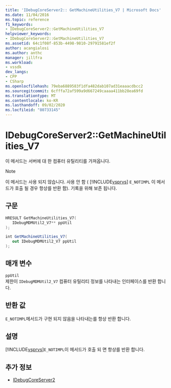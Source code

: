 ```yaml
---
title: 'IDebugCoreServer2:: GetMachineUtilities_V7 | Microsoft Docs'
ms.date: 11/04/2016
ms.topic: reference
f1_keywords:
- IDebugCoreServer2::GetMachineUtilities_V7
helpviewer_keywords:
- IDebugCoreServer2::GetMachineUtilities_V7
ms.assetid: 64c1f08f-853b-4498-9810-29791581ef2f
author: acangialosi
ms.author: anthc
manager: jillfra
ms.workload:
- vssdk
dev_langs:
- CPP
- CSharp
ms.openlocfilehash: 79eba6889583f1dfa482dab107ad31eaaacdbcc2
ms.sourcegitcommit: 6cfffa72af599a9d667249caaaa411bb28ea69fd
ms.translationtype: MT
ms.contentlocale: ko-KR
ms.lasthandoff: 09/02/2020
ms.locfileid: "80733145"
---
```

# <a name="idebugcoreserver2getmachineutilities_v7"></a>IDebugCoreServer2::GetMachineUtilities_V7
이 메서드는 서버에 대 한 컴퓨터 유틸리티를 가져옵니다.

> [!NOTE]
> 이 메서드는 사용 되지 않습니다. 사용 안 함 ( [!INCLUDE[vsprvs](../../../code-quality/includes/vsprvs_md.md)] `E_NOTIMPL` 이 메서드가 호출 될 경우 항상를 반환 함). 기록을 위해 보존 됩니다.

## <a name="syntax"></a>구문

```cpp
HRESULT GetMachineUtilities_V7(
   IDebugMDMUtil2_V7** ppUtil
);
```

```csharp
int GetMachineUtilities_V7(
   out IDebugMDMUtil2_V7 ppUtil
);
```

## <a name="parameters"></a>매개 변수
`ppUtil`\
제한이 `IDebugMDMUtil2_V7` 컴퓨터 유틸리티 정보를 나타내는 인터페이스를 반환 합니다.

## <a name="return-value"></a>반환 값
 `E_NOTIMPL`메서드가 구현 되지 않음을 나타내는를 항상 반환 합니다.

## <a name="remarks"></a>설명
 [!INCLUDE[vsprvs](../../../code-quality/includes/vsprvs_md.md)]`E_NOTIMPL`이 메서드가 호출 되 면 항상를 반환 합니다.

## <a name="see-also"></a>추가 정보
- [IDebugCoreServer2](../../../extensibility/debugger/reference/idebugcoreserver2.md)
